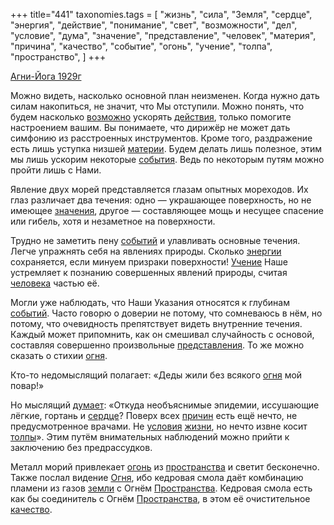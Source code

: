 +++
title="441"
taxonomies.tags = [
 "жизнь",
 "сила",
 "Земля",
 "сердце",
 "энергия",
 "действие",
 "понимание",
 "свет",
 "возможности",
 "дел",
 "условие",
 "дума",
 "значение",
 "представление",
 "человек",
 "материя",
 "причина",
 "качество",
 "событие",
 "огонь",
 "учение",
 "толпа",
 "пространство",
]
+++

[Агни-Йога 1929г](/agni/1929)

Можно видеть, насколько основной план неизменен. Когда нужно дать силам накопиться, не значит, что Мы отступили. Можно понять, что будем насколько [возможно](/tags/возможности) ускорять [действия](/tags/действие), только помогите настроением вашим. Вы понимаете, что дирижёр не может дать симфонию из расстроенных инструментов. Кроме того, раздражение есть лишь уступка низшей [материи](/tags/материя). Будем делать лишь полезное, этим мы лишь ускорим некоторые [события](/tags/событие). Ведь по некоторым путям можно пройти лишь с Нами.   

Явление двух морей представляется глазам опытных мореходов. Их глаз различает два течения: одно — украшающее поверхность, но не имеющее [значения](/tags/значение), другое — составляющее мощь и несущее спасение или гибель, хотя и незаметное на поверхности.   

Трудно не заметить пену [событий](/tags/событие) и улавливать основные течения. Легче упражнять себя на явлениях природы. Сколько [энергии](/tags/энергия) сохраняется, если минуем призраки поверхности! [Учение](/tags/учение) Наше устремляет к познанию совершенных явлений природы, считая [человека](/tags/человек) частью её.   

Могли уже наблюдать, что Наши Указания относятся к глубинам [событий](/tags/событие). Часто говорю о доверии не потому, что сомневаюсь в нём, но потому, что очевидность препятствует видеть внутренние течения. Каждый может припомнить, как он смешивал случайность с основой, составляя совершенно произвольные [представления](/tags/представление). То же можно сказать о стихии [огня](/tags/огонь).   

Кто-то недомыслящий полагает: «Деды жили без всякого [огня](/tags/дума) мой повар!»   

Но мыслящий [думает](/tags/дума): «Откуда необъяснимые эпидемии, иссушающие лёгкие, гортань и [сердце](/tags/сердце)? Поверх всех [причин](/tags/причина) есть ещё нечто, не предусмотренное врачами. Не [условия](/tags/условие) [жизни](/tags/жизнь), но нечто извне косит [толпы](/tags/толпа)». Этим путём внимательных наблюдений можно прийти к заключению без предрассудков.   

Металл морий привлекает [огонь](/tags/огонь) из [пространства](/tags/пространство) и светит бесконечно. Также послал видение [Огня](/tags/огонь), ибо кедровая смола даёт комбинацию пламени из газов [земли](/tags/Земля) с Огнём [Пространства](/tags/пространство). Кедровая смола есть как бы соединитель с Огнём [Пространства](/tags/пространство), в этом её очистительное [качество](/tags/качество).
